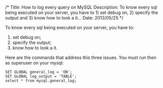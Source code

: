 /*
Title: How to log every query on MySQL
Description: To know every sql being executed on your server, you have to 1) set debug on, 2) specify the output and 3) know how to look a it...
Date: 2013/05/25
*/

To know every sql being executed on your server, you have to:

1. set debug on;
2. specify the output;
3. know how to look a it.

Here are the commands that address this three issues. You must run then as superuser on your mysql:


    SET GLOBAL general_log = 'ON';
    SET GLOBAL log_output = 'TABLE';
    select * from mysql.general_log;
